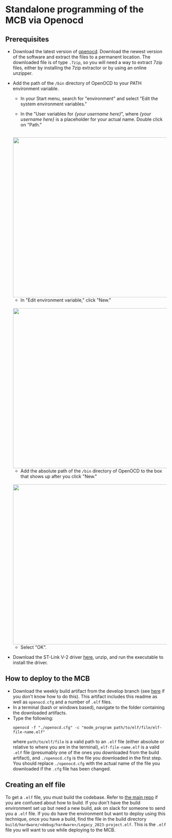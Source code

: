 # Standalone programming of the MCB via Openocd

## Prerequisites

- Download the latest version of [openocd](https://gnutoolchains.com/arm-eabi/openocd/). Download the newest version of the software and extract the files to a permanent location. The downloaded file is of type `.7zip`, so you will need a way to extract 7zip files, either by installing the 7zip extractor or by using an online unzipper.
- Add the path of the `/bin` directory of OpenOCD to your PATH environment variable.
    - In your Start menu, search for "environment" and select "Edit the system environment variables."

    - In the "User variables for _{your username here}_", where _{your username here}_ is a placeholder for your actual name. Double click on "Path."<br><br>
    <img src="https://gitlab.com/aruw/controls/aruw-mcb/uploads/c02e3c34b52f4c5756cdd9149e891da6/EnvironmentVarsMain.jpg" height="500px">

    - In "Edit environment variable," click "New."<br><br>
    <img src="https://gitlab.com/aruw/controls/aruw-mcb/uploads/44ba293d6876ca856ad51289c3bf2368/EnvironmentVarsPathVar.jpg" height="500px">

    - Add the absolute path of the `/bin` directory of OpenOCD to the box that shows up after you click "New."<br><br>
    <img src="https://gitlab.com/aruw/controls/aruw-mcb/uploads/8f25bbfc917288f9c92155f64b76d476/EnvironmentVarsPathAddition.jpg" height="500px">

    - Select "OK".
- Download the ST-Link V-2 driver [here](https://drive.google.com/drive/u/1/folders/1Ndk8Q-uUtzo3sQtzOoguDAVBZSM3IKT1), unzip, and run the executable to install the driver.

## How to deploy to the MCB

- Download the weekly build artifact from the develop branch (see [here](https://docs.gitlab.com/ee/ci/pipelines/job_artifacts.html#downloading-the-latest-artifacts) if you don't know how to do this). This artifact includes this readme as well as `openocd.cfg` and a number of `.elf` files.
- In a terminal (bash or windows based), navigate to the folder containing the downloaded artifacts.
- Type the following:
    ```
    openocd -f "./openocd.cfg" -c "modm_program path/to/elf/file/elf-file-name.elf"
    ```
   where `path/to/elf/file` is a valid path to an `.elf` file (either absolute or relative to where you are in the terminal), `elf-file-name.elf` is a valid `.elf` file (presumably one of the ones you downloaded from the build artifact), and `./openocd.cfg` is the file you downloaded in the first step. You should replace `./openocd.cfg` with the actual name of the file you downloaded if the `.cfg` file has been changed.

## Creating an elf file

To get a `.elf` file, you must build the codebase. Refer to [the main repo](#how-to-build-code-and-program-the-mcb) if you are confused about how to build. If you don't have the build environment set up but need a new build, ask on slack for someone to send you a `.elf` file. If you do have the environment but want to deploy using this technique, once you have a build, find the file in the build directory `build/hardware/<debug/hardware>/Legacy_2023-project.elf`. This is the `.elf` file you will want to use while deploying to the MCB.